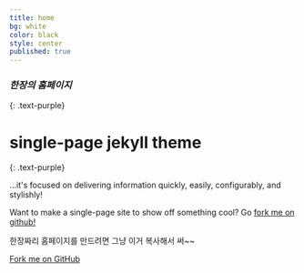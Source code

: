 ```yaml
---
title: home
bg: white
color: black
style: center
published: true
---
```


### *한장의 홈페이지*
{: .text-purple}

<span class="fa-stack subtlecircle" style="font-size:100px; background:rgba(255,166,0,0.1)">
  <i class="fa fa-circle fa-stack-2x text-white"></i>
  <i class="fa fa-bicycle fa-stack-1x text-orange"></i>
</span>

# single-page jekyll theme
{: .text-purple}


…it's focused on delivering information quickly, easily, configurably, and stylishly!

Want to make a single-page site to show off something cool? Go [fork me on github!](https://github.com/t413/SinglePaged)

한장짜리 홈페이지를 만드려면 그냥 이거 복사해서 써~~

<span id="forkongithub">
  <a href="{{ site.source_link }}" class="bg-blue">
    Fork me on GitHub
  </a>
</span>
